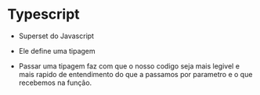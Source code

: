 # Typescript

 * Superset do Javascript
 * Ele define uma tipagem

 * Passar uma tipagem faz com que o nosso codigo seja mais legivel e mais rapido de entendimento do que a passamos por parametro e o que recebemos na função.

 